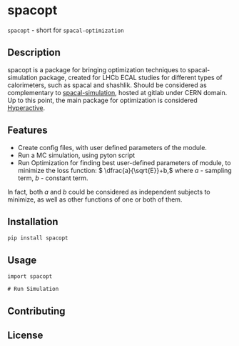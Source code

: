# spacopt

`spacopt` - short for `spacal-optimization`

## Description

spacopt is a package for bringing optimization techniques to spacal-simulation package, created for LHCb ECAL studies for different types of calorimeters, such as spacal and shashlik.
Should be considered as complementary to [spacal-simulation](https://gitlab.cern.ch/spacal-rd/spacal-simulation), hosted at gitlab under CERN domain.
Up to this point, the main package for optimization is considered [Hyperactive](https://github.com/SimonBlanke/Hyperactive).

## Features

- Create config files, with user defined parameters of the module.
- Run a MC simulation, using pyton script
- Run Optimization for finding best user-defined parameters of module, to minimize the loss function: $
\dfrac{a}{\sqrt{E}}+b,$
where $a$ - sampling term,
$b$ - constant term.

In fact, both $a$ and $b$ could be considered as independent subjects to minimize, as well as other functions of one or both of them.

## Installation

```
pip install spacopt
```

## Usage

```
import spacopt

# Run Simulation
```

## Contributing

## License
